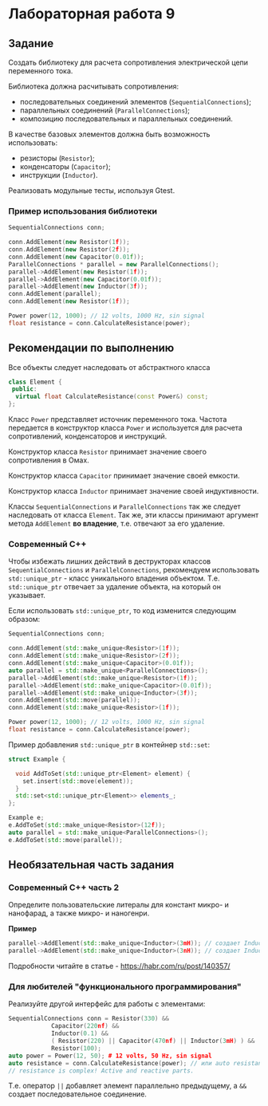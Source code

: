 # Лабораторная работа 9

## Задание
Создать библиотеку для расчета сопротивления электрической цепи переменного тока.

Библиотека должна расчитывать сопротивления:
* последовательных соединений элементов (`SequentialConnections`);
* параллельных соединений (`ParallelConnections`);
* композицию последовательных и параллельных соединений.

В качестве базовых элементов должна быть возможность использовать:
* резисторы (`Resistor`);
* конденсаторы (`Capacitor`);
* инструкции (`Inductor`).

Реализовать модульные тесты, используя Gtest.

### Пример использования библиотеки
```cc
SequentialConnections conn;

conn.AddElement(new Resistor(1f));
conn.AddElement(new Resistor(2f));
conn.AddElement(new Capacitor(0.01f));
ParallelConnections * parallel = new ParallelConnections();
parallel->AddElement(new Resistor(1f));
parallel->AddElement(new Capacitor(0.01f));
parallel->AddElement(new Inductor(3f));
conn.AddElement(parallel);
conn.AddElement(new Resistor(1f));

Power power(12, 1000); // 12 volts, 1000 Hz, sin signal
float resistance = conn.CalculateResistance(power);
```

## Рекомендации по выполнению
Все объекты следует наследовать от абстрактного класса
```cc
class Element {
 public:
  virtual float CalculateResistance(const Power&) const;
};
```

Класс `Power` представляет источник переменного тока. Частота передается в
конструктор класса `Power` и используется для расчета сопротивлений,
конденсаторов и инструкций.

Конструктор класса `Resistor` принимает значение своего сопротивления в Омах.

Конструктор класса `Capacitor` принимает значение своей емкости.

Конструктор класса `Inductor` принимает значение своей индуктивности.

Классы `SequentialConnections` и `ParallelConnections` так же следует
наследовать от класса `Element`. Так же, эти классы принимают аргумент метода
`AddElement` **во владение**, т.е. отвечают за его удаление. 

### Современный C++
Чтобы избежать лишних действий в деструкторах классов `SequentialConnections` и
`ParallelConnections`, рекомендуем использовать `std::unique_ptr` - класс
уникального владения объектом. Т.е. `std::unique_ptr` отвечает за удаление
объекта, на который он указывает.

Если использовать `std::unique_ptr`, то код изменится следующим образом:
```cc
SequentialConnections conn;

conn.AddElement(std::make_unique<Resistor>(1f));
conn.AddElement(std::make_unique<Resistor>(2f));
conn.AddElement(std::make_unique<Capacitor>(0.01f));
auto parallel = std::make_unique<ParallelConnections>();
parallel->AddElement(std::make_unique<Resistor>(1f));
parallel->AddElement(std::make_unique<Capacitor>(0.01f));
parallel->AddElement(std::make_unique<Inductor>(3f));
conn.AddElement(std::move(parallel));
conn.AddElement(std::make_unique<Resistor>(1f));

Power power(12, 1000); // 12 volts, 1000 Hz, sin signal
float resistance = conn.CalculateResistance(power);
```

Пример добавления `std::unique_ptr` в контейнер `std::set`:
```cc
struct Example {

  void AddToSet(std::unique_ptr<Element> element) {
    set.insert(std::move(element));
  }
  std::set<std::unique_ptr<Element>> elements_;
};

Example e;
e.AddToSet(std::make_unique<Resistor>(12f));
auto parallel = std::make_unique<ParallelConnections>();
e.AddToSet(std::move(parallel));
```

## Необязательная часть задания

### Современный C++ часть 2
Определите пользовательские литералы для  констант микро- и нанофарад, а также микро- и наногенри. 

**Пример**
```cc
parallel->AddElement(std::make_unique<Inductor>(3mH)); // создает Inductor в 3 микрогенри
parallel->AddElement(std::make_unique<Inductor>(3nH)); // создает Inductor в 3 наногенри
```

Подробности читайте в статье - https://habr.com/ru/post/140357/

### Для любителей "функционального программирования"
Реализуйте другой интерфейс для работы с элементами:
```cc
SequentialConnections conn = Resistor(330) &&
            Capacitor(220nf) &&
            Inductor(0.1) &&
            ( Resistor(220) || Capacitor(470nf) || Inductor(3mH) ) &&
            Resistor(100);
auto power = Power(12, 50); # 12 volts, 50 Hz, sin signal
auto resistance = conn.CalculateResistance(power); // или auto resistance = conn ~ power;
// resistance is complex! Active and reactive parts.
```
Т.е. оператор `||` добавляет элемент параллельно предыдущему, а `&&` создает последовательное соединение.
